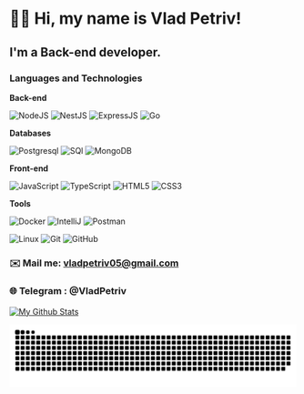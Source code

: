 # 👋🏻 Hi, my name is  Vlad Petriv!
## I'm a Back-end developer.
### Languages and Technologies 

**Back-end**

![NodeJS](https://img.shields.io/badge/-NodeJS-black?style=flat-square&logo=node.js)
![NestJS](https://img.shields.io/badge/-Nest.js-black?style=flat-square&logo=Nest.js)
![ExpressJS](https://img.shields.io/badge/Express.js-black?style=flat-square&logo=Express.js)
![Go](https://img.shields.io/badge/-Go-black?style=flat-square&logo=go)

**Databases**

![Postgresql](https://img.shields.io/badge/-Postgresql-%232c3e50?style=flat-square&logo=Postgresql)
![SQl](https://img.shields.io/badge/-SQL-%232c3e50?style=flat-square&logo=Sql)
![MongoDB](https://img.shields.io/badge/MongoDB-black?style=flat-square&logo=mongodb)

**Front-end**

![JavaScript](https://img.shields.io/badge/-JavaScript-%23F7DF1C?style=flat-square&logo=javascript&logoColor=000000&labelColor=%23F7DF1C&color=%23FFCE5A)
![TypeScript](https://img.shields.io/badge/-TypeScript-007ACC?style=flat-square&logo=typescript&logoColor=white)
![HTML5](https://img.shields.io/badge/-HTML5-%23E44D27?style=flat-square&logo=html5&logoColor=ffffff)
![CSS3](https://img.shields.io/badge/-CSS3-%231572B6?style=flat-square&logo=css3)

**Tools**

![Docker](https://img.shields.io/badge/-Docker-46a2f1?style=flat-square&logo=docker&logoColor=white)
![IntelliJ](https://img.shields.io/badge/-IntelliJ%20IDEA-ffce5a?style=flat-square&logo=jetbrains)
![Postman](https://img.shields.io/badge/Postman-FCA121?style=flat-square&logo=postman)

![Linux](https://img.shields.io/badge/Linux-black?style=flat-square&logo=linux)
![Git](https://img.shields.io/badge/-Git-black?style=flat-square&logo=git)
![GitHub](https://img.shields.io/badge/-GitHub-181717?style=flat-square&logo=github)
### ✉️ Mail me: vladpetriv05@gmail.com
### 🌐 Telegram : @VladPetriv

<a href="https://github.com/VladPetriv">
  <img align="center" alt="My Github Stats"src="https://github-readme-stats.vercel.app/api?username=VladPetriv&show_icons=true&theme=tokyonight&count_private=true&hide=issues,prs" />
</a>

![Snake animation](https://github.com/VladPetriv/VladPetriv/blob/main/github-user-contribution.svg)

